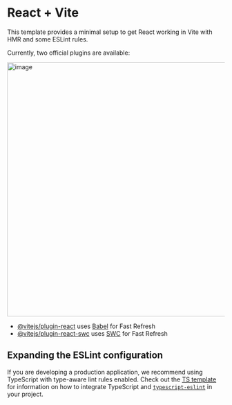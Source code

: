 # React + Vite

This template provides a minimal setup to get React working in Vite with HMR and some ESLint rules.

Currently, two official plugins are available:

<img width="1302" height="587" alt="image" src="https://github.com/user-attachments/assets/cdfbbaaf-2c53-4e5f-a601-2d85d6947c3d" />


- [@vitejs/plugin-react](https://github.com/vitejs/vite-plugin-react/blob/main/packages/plugin-react) uses [Babel](https://babeljs.io/) for Fast Refresh
- [@vitejs/plugin-react-swc](https://github.com/vitejs/vite-plugin-react/blob/main/packages/plugin-react-swc) uses [SWC](https://swc.rs/) for Fast Refresh

## Expanding the ESLint configuration

If you are developing a production application, we recommend using TypeScript with type-aware lint rules enabled. Check out the [TS template](https://github.com/vitejs/vite/tree/main/packages/create-vite/template-react-ts) for information on how to integrate TypeScript and [`typescript-eslint`](https://typescript-eslint.io) in your project.
